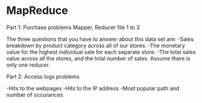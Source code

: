 # MapReduce


Part 1: Purchase problems
Mapper, Reducer file 1 to 3

The three questions that you have to answer about this data set are:
-Sales breakdown by product category across all of our stores. 
-The monetary value for the highest individual sale for each separate store.
-The total sales value across all the stores, and the total number of sales. Assume there is only one reducer.

Part 2: Access logs problems

-Hits to the webpages
-Hits to the IP address
-Most popular path and number of occurances 


